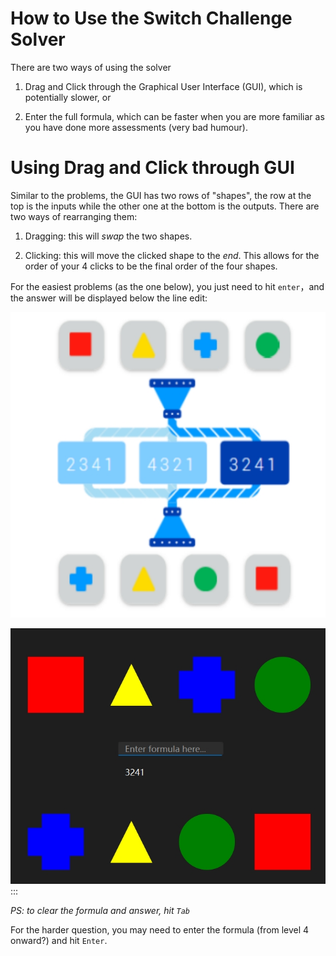 # How to Use the Switch Challenge Solver

There are two ways of using the solver

1.  Drag and Click through the Graphical User Interface (GUI), which is potentially slower, or

2.  Enter the full formula, which can be faster when you are more familiar as you have done more assessments (very bad humour).

# Using Drag and Click through GUI

Similar to the problems, the GUI has two rows of "shapes", the row at the top is the inputs while the other one at the bottom is the outputs. There are two ways of rearranging them:

1.  Dragging: this will *swap* the two shapes.

2.  Clicking: this will move the clicked shape to the *end*. This allows for the order of your 4 clicks to be the final order of the four shapes.

For the easiest problems (as the one below), you just need to hit `enter`，and the answer will be displayed below the line edit:

![Easy problem](img/level1.png)

![Answer with GUI](img/level1as.png)
:::

*PS: to clear the formula and answer, hit `Tab`*

For the harder question, you may need to enter the formula (from level 4 onward?) and hit `Enter`.